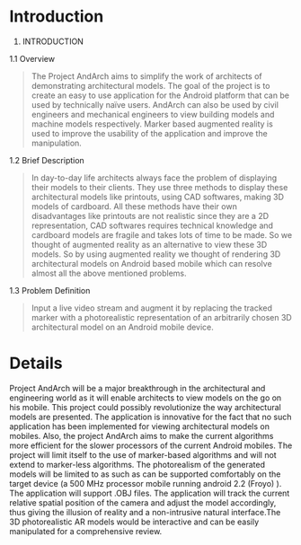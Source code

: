 # Introduction #

1. 	INTRODUCTION

1.1	 Overview
> The Project AndArch aims to simplify the work of architects of demonstrating architectural models. The goal of the project is to create an easy to use application for the Android platform that can be used by technically naïve users. AndArch can also be used by civil engineers and mechanical engineers to view building models and machine models respectively. Marker based augmented reality is used to improve the usability of the application and improve the manipulation.

1.2	 Brief Description
> In day-to-day life architects always face the problem of displaying their models to their clients. They use three methods to display these architectural models like printouts, using CAD softwares, making 3D models of cardboard. All these methods have their own disadvantages like printouts are not realistic since they are a 2D representation, CAD softwares requires technical knowledge and cardboard models are fragile and takes lots of time to be made. So we thought of augmented reality as an alternative to view these 3D models. So by using augmented reality we thought of rendering 3D architectural models on Android based mobile which can resolve almost all the above mentioned problems.

1.3	 Problem Definition
> Input a live video stream and augment it by replacing the tracked marker with a photorealistic representation of an arbitrarily chosen 3D architectural model on an Android mobile device.


# Details #

Project AndArch will be a major breakthrough in the architectural and engineering world as it will enable architects to view models on the go on his mobile. This project could possibly revolutionize the way architectural models are presented. The application is innovative for the fact that no such application has been implemented for viewing architectural models on mobiles. Also, the project AndArch aims to make the current algorithms more efficient for the slower processors of the current Android mobiles.
The project will limit itself to the use of marker-based algorithms and will not extend to marker-less algorithms. The photorealism of the generated models will be limited to as such as can be supported comfortably on the target device (a 500 MHz processor mobile running android 2.2 (Froyo) ). The application will support .OBJ files. The application will track the current relative spatial position of the camera and adjust the model accordingly, thus giving the illusion of reality and a non-intrusive natural interface.The 3D photorealistic AR models would be interactive and can be easily manipulated for a comprehensive review.
